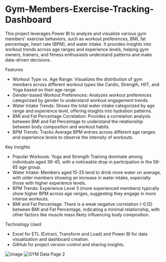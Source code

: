 # Gym-Members-Exercise-Tracking-Dashboard

This project leverages Power BI to analyze and visualize various gym members' exercise behaviors, such as workout preferences, BMI, fat percentage, heart rate (BPM), and water intake. It provides insights into workout trends across age ranges and experience levels, helping gym owners, trainers, and fitness enthusiasts understand patterns and make data-driven decisions.

Features
- Workout Type vs. Age Range: Visualizes the distribution of gym members across different workout types like Cardio, Strength, HIIT, and Yoga based on their age range.
- Gender-based Workout Preferences: Analyzes workout preferences categorized by gender to understand workout engagement trends.
- Water Intake Trends: Shows the total water intake categorized by age range and experience level, offering insights into hydration patterns.
- BMI and Fat Percentage Correlation: Provides a correlation analysis between BMI and Fat Percentage to understand the relationship between body composition and workout habits.
- BPM Trends: Tracks Average BPM entries across different age ranges and experience levels to observe the intensity of workouts.

Key Insights
- Popular Workouts: Yoga and Strength Training dominate among individuals aged 36-45, with a noticeable drop in participation in the 56-65 age group.
- Water Intake: Members aged 15-25 tend to drink more water on average, with older members showing an increase in water intake, especially those with higher experience levels.
- BPM Trends: Experience Level 3 (more experienced members) typically show higher BPM across age ranges, suggesting they engage in more intense workouts.
- BMI and Fat Percentage: There is a weak negative correlation (-0.12) between BMI and Fat Percentage, indicating a minimal relationship, with other factors like muscle mass likely influencing body composition.

Technology Used
- Excel for ETL (Extract, Transform and Load) and Power BI for data visualization and dashboard creation.
- GitHub for project version control and sharing insights.

![image](https://github.com/user-attachments/assets/dbb591c6-7d7b-4104-9684-db2be0fb5492)
![GYM Data Page 2 ](https://github.com/user-attachments/assets/d7b79daf-ea20-4d2d-832e-65bab75a2ab2)
